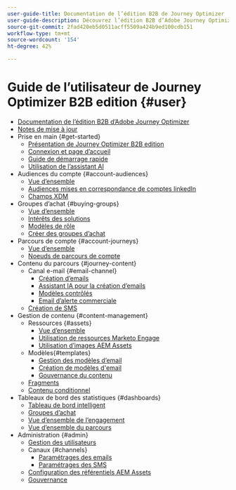 ```yaml
---
user-guide-title: Documentation de l’édition B2B de Journey Optimizer
user-guide-description: Découvrez l’édition B2B d’Adobe Journey Optimizer et comment l’utiliser pour orchestrer les parcours des comptes et des groupes d’achat grâce à une IA générative intégrée et une automatisation de pointe.
source-git-commit: 2fad420eb5d0511acff5509a424b9ed100cdb151
workflow-type: tm+mt
source-wordcount: '154'
ht-degree: 42%

---
```



# Guide de l’utilisateur de Journey Optimizer B2B edition {#user}

+ [Documentation de l’édition B2B d’Adobe Journey Optimizer](guide-overview.md)
+ [Notes de mise à jour](./release-notes/release-notes.md)
+ Prise en main {#get-started}
   + [Présentation de Journey Optimizer B2B edition](about-journey-optimizer-b2b-edition.md)
   + [Connexion et page d’accueil](home-page.md)
   + [Guide de démarrage rapide](./start/get-started.md)
   + [Utilisation de l’assistant AI](./start/ai-assistant.md)
+ Audiences du compte {#account-audiences}
   + [Vue d’ensemble](./audiences/account-audience-overview.md)
   + [Audiences mises en correspondance de comptes linkedIn](./data/linkedin-account-matched-audiences.md)
   + [Champs XDM](./data/field-mapping.md)
+ Groupes d’achat {#buying-groups}
   + [Vue d’ensemble](./buying-groups/buying-groups-overview.md)
   + [Intérêts des solutions](./buying-groups/solution-interests.md)
   + [Modèles de rôle](./buying-groups/buying-groups-role-templates.md)
   + [Créer des groupes d’achat](./buying-groups/buying-groups-create.md)
+ Parcours de compte {#account-journeys}
   + [Vue d’ensemble](./journeys/journey-overview.md)
   + [Noeuds de parcours de compte](./journeys/journey-nodes.md)
+ Contenu du parcours {#journey-content}
   + Canal e-mail {#email-channel}
      + [Création d’emails](./content/email-authoring.md)
      + [Assistant IA pour la création d’emails](./content/ai-assistant-emails.md)
      + [Modèles contrôlés](./content/email-authoring-governance.md)
      + [Email d’alerte commerciale](./content/sales-alert-email.md)
   + [Création de SMS](./content/sms-authoring.md)
+ Gestion de contenu {#content-management}
   + Ressources {#assets}
      + [Vue d’ensemble](./content/assets-overview.md)
      + [Utilisation de ressources Marketo Engage](./content/marketo-engage-design-studio.md)
      + [Utilisation d’images AEM Assets](./content/aem-assets.md)
   + Modèles{#templates}
      + [Gestion des modèles d’email](./content/email-templates.md)
      + [Création de modèles d&#39;email](./content/email-template-authoring.md)
      + [Gouvernance du contenu](./content/template-content-governance.md)
   + [Fragments](./content/fragments.md)
   + [Contenu conditionnel](./content/conditional-content.md)
+ Tableaux de bord des statistiques {#dashboards}
   + [Tableau de bord intelligent](./dashboards/intelligent-dashboard.md)
   + [Groupes d’achat](./dashboards/buying-groups-dashboard.md)
   + [Vue d’ensemble de l’engagement](./dashboards/engagement-dashboard.md)
   + [Vue d’ensemble du parcours](./dashboards/journeys-dashboard.md)
+ Administration {#admin}
   + [Gestion des utilisateurs](./admin/user-management.md)
   + Canaux {#channels}
      + [Paramétrages des emails](./admin/configure-channels-emails.md)
      + [Paramétrages des SMS](./admin/configure-channels-sms.md)
   + [Configuration des référentiels AEM Assets](./admin/configure-aem-repositories.md)
   + [Gouvernance](./admin/governance.md)
